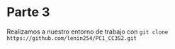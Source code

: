 # Parte 3
Realizamos a nuestro entorno de trabajo con ```git clone https://github.com/lenin254/PC1_CC3S2.git```

